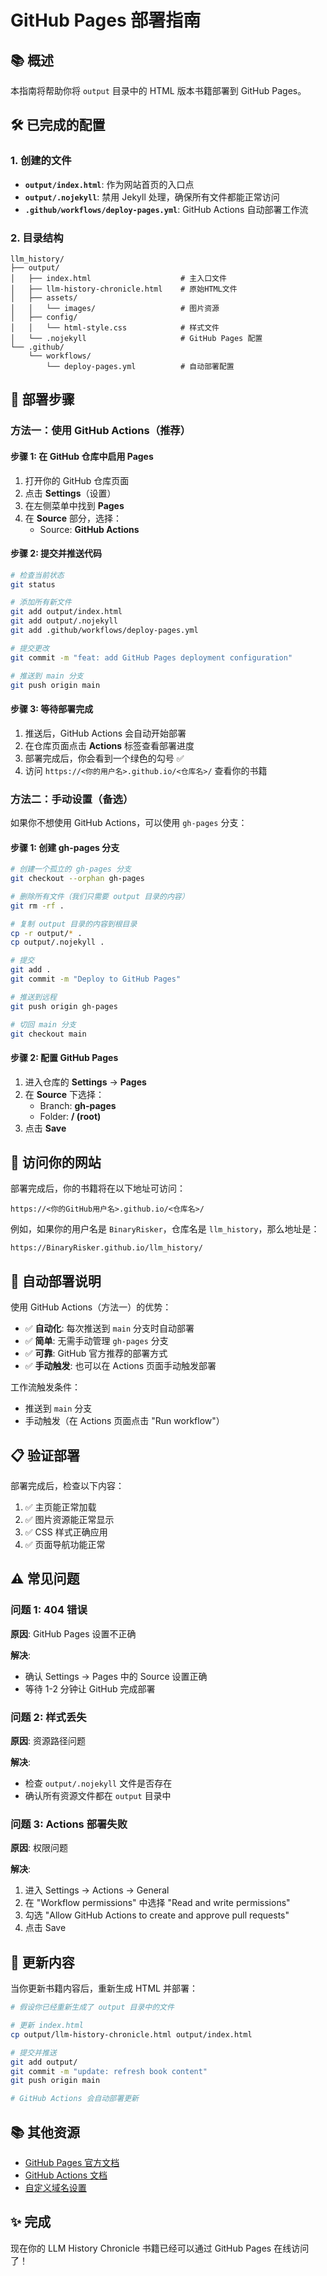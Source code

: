 # GitHub Pages 部署指南

## 📚 概述

本指南将帮助你将 `output` 目录中的 HTML 版本书籍部署到 GitHub Pages。

## 🛠️ 已完成的配置

### 1. 创建的文件

- **`output/index.html`**: 作为网站首页的入口点
- **`output/.nojekyll`**: 禁用 Jekyll 处理，确保所有文件都能正常访问
- **`.github/workflows/deploy-pages.yml`**: GitHub Actions 自动部署工作流

### 2. 目录结构

```
llm_history/
├── output/
│   ├── index.html                    # 主入口文件
│   ├── llm-history-chronicle.html    # 原始HTML文件
│   ├── assets/
│   │   └── images/                   # 图片资源
│   ├── config/
│   │   └── html-style.css            # 样式文件
│   └── .nojekyll                     # GitHub Pages 配置
└── .github/
    └── workflows/
        └── deploy-pages.yml          # 自动部署配置
```

## 🚀 部署步骤

### 方法一：使用 GitHub Actions（推荐）

#### 步骤 1: 在 GitHub 仓库中启用 Pages

1. 打开你的 GitHub 仓库页面
2. 点击 **Settings**（设置）
3. 在左侧菜单中找到 **Pages**
4. 在 **Source** 部分，选择：
   - Source: **GitHub Actions**

#### 步骤 2: 提交并推送代码

```bash
# 检查当前状态
git status

# 添加所有新文件
git add output/index.html
git add output/.nojekyll
git add .github/workflows/deploy-pages.yml

# 提交更改
git commit -m "feat: add GitHub Pages deployment configuration"

# 推送到 main 分支
git push origin main
```

#### 步骤 3: 等待部署完成

1. 推送后，GitHub Actions 会自动开始部署
2. 在仓库页面点击 **Actions** 标签查看部署进度
3. 部署完成后，你会看到一个绿色的勾号 ✅
4. 访问 `https://<你的用户名>.github.io/<仓库名>/` 查看你的书籍

### 方法二：手动设置（备选）

如果你不想使用 GitHub Actions，可以使用 `gh-pages` 分支：

#### 步骤 1: 创建 gh-pages 分支

```bash
# 创建一个孤立的 gh-pages 分支
git checkout --orphan gh-pages

# 删除所有文件（我们只需要 output 目录的内容）
git rm -rf .

# 复制 output 目录的内容到根目录
cp -r output/* .
cp output/.nojekyll .

# 提交
git add .
git commit -m "Deploy to GitHub Pages"

# 推送到远程
git push origin gh-pages

# 切回 main 分支
git checkout main
```

#### 步骤 2: 配置 GitHub Pages

1. 进入仓库的 **Settings** → **Pages**
2. 在 **Source** 下选择：
   - Branch: **gh-pages**
   - Folder: **/ (root)**
3. 点击 **Save**

## 📝 访问你的网站

部署完成后，你的书籍将在以下地址可访问：

```
https://<你的GitHub用户名>.github.io/<仓库名>/
```

例如，如果你的用户名是 `BinaryRisker`，仓库名是 `llm_history`，那么地址是：

```
https://BinaryRisker.github.io/llm_history/
```

## 🔧 自动部署说明

使用 GitHub Actions（方法一）的优势：

- ✅ **自动化**: 每次推送到 `main` 分支时自动部署
- ✅ **简单**: 无需手动管理 `gh-pages` 分支
- ✅ **可靠**: GitHub 官方推荐的部署方式
- ✅ **手动触发**: 也可以在 Actions 页面手动触发部署

工作流触发条件：
- 推送到 `main` 分支
- 手动触发（在 Actions 页面点击 "Run workflow"）

## 📋 验证部署

部署完成后，检查以下内容：

1. ✅ 主页能正常加载
2. ✅ 图片资源能正常显示
3. ✅ CSS 样式正确应用
4. ✅ 页面导航功能正常

## ⚠️ 常见问题

### 问题 1: 404 错误

**原因**: GitHub Pages 设置不正确

**解决**:
- 确认 Settings → Pages 中的 Source 设置正确
- 等待 1-2 分钟让 GitHub 完成部署

### 问题 2: 样式丢失

**原因**: 资源路径问题

**解决**:
- 检查 `output/.nojekyll` 文件是否存在
- 确认所有资源文件都在 `output` 目录中

### 问题 3: Actions 部署失败

**原因**: 权限问题

**解决**:
1. 进入 Settings → Actions → General
2. 在 "Workflow permissions" 中选择 "Read and write permissions"
3. 勾选 "Allow GitHub Actions to create and approve pull requests"
4. 点击 Save

## 🔄 更新内容

当你更新书籍内容后，重新生成 HTML 并部署：

```bash
# 假设你已经重新生成了 output 目录中的文件

# 更新 index.html
cp output/llm-history-chronicle.html output/index.html

# 提交并推送
git add output/
git commit -m "update: refresh book content"
git push origin main

# GitHub Actions 会自动部署更新
```

## 📚 其他资源

- [GitHub Pages 官方文档](https://docs.github.com/pages)
- [GitHub Actions 文档](https://docs.github.com/actions)
- [自定义域名设置](https://docs.github.com/pages/configuring-a-custom-domain-for-your-github-pages-site)

## ✨ 完成

现在你的 LLM History Chronicle 书籍已经可以通过 GitHub Pages 在线访问了！
